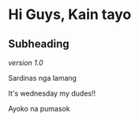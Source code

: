 # Hi Guys, Kain tayo

## Subheading

*version 1.0*

Sardinas nga lamang

It's wednesday my dudes!!

Ayoko na pumasok 

